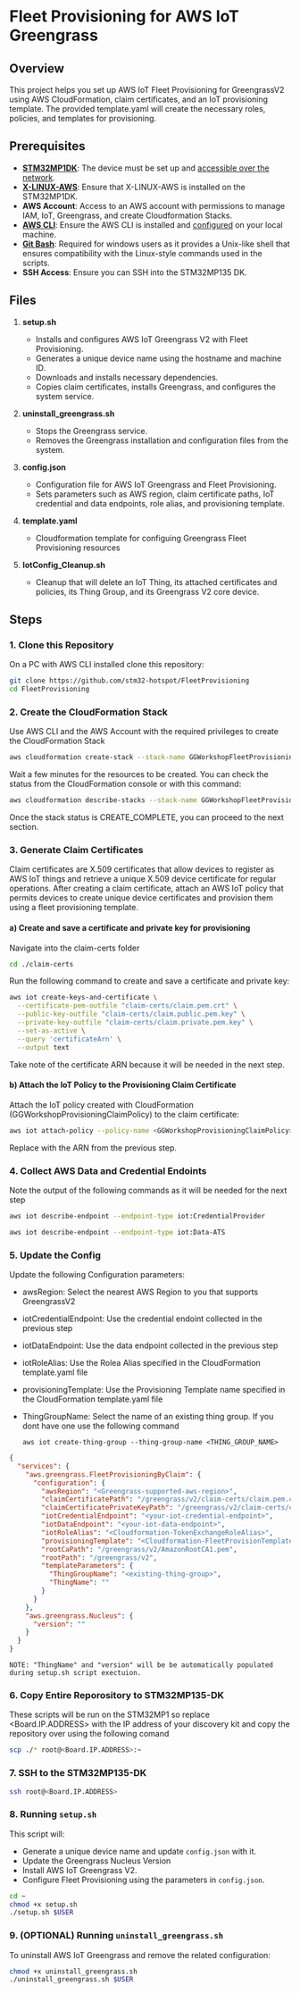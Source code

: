 # Fleet Provisioning for AWS IoT Greengrass

## Overview
This project helps you set up AWS IoT Fleet Provisioning for GreengrassV2 using AWS CloudFormation, claim certificates, and an IoT provisioning template. The provided template.yaml will create the necessary roles, policies, and templates for provisioning.

## Prerequisites
- **[STM32MP1DK](https://www.st.com/en/evaluation-tools/stm32mp135f-dk.html)**: The device must be set up and [accessible over the network](https://wiki.st.com/stm32mpu/wiki/How_to_setup_a_WLAN_connection).
- **[X-LINUX-AWS](https://wiki.st.com/stm32mpu/wiki/X-LINUX-AWS_Starter_package)**: Ensure that X-LINUX-AWS is installed on the STM32MP1DK.
- **AWS Account**: Access to an AWS account with permissions to manage IAM, IoT, Greengrass, and create Cloudformation Stacks.
- [**AWS CLI**](https://docs.aws.amazon.com/cli/latest/userguide/getting-started-install.html): Ensure the AWS CLI is installed and [configured](https://docs.aws.amazon.com/cli/latest/userguide/getting-started-quickstart.html) on your local machine.
- [**Git Bash**](https://git-scm.com/downloads): Required for windows users as it provides a Unix-like shell that ensures compatibility with the Linux-style commands used in the scripts.
- **SSH Access**: Ensure you can SSH into the STM32MP135 DK.

## Files

1. **setup.sh**
   - Installs and configures AWS IoT Greengrass V2 with Fleet Provisioning.
   - Generates a unique device name using the hostname and machine ID.
   - Downloads and installs necessary dependencies.
   - Copies claim certificates, installs Greengrass, and configures the system service.

2. **uninstall_greengrass.sh**
   - Stops the Greengrass service.
   - Removes the Greengrass installation and configuration files from the system.

3. **config.json**
   - Configuration file for AWS IoT Greengrass and Fleet Provisioning.
   - Sets parameters such as AWS region, claim certificate paths, IoT credential and data endpoints, role alias, and provisioning template.

4. **template.yaml**
    - Cloudformation template for configuing Greengrass Fleet Provisioning resources

5. **IotConfig_Cleanup.sh**
    - Cleanup that will delete an IoT Thing, its attached certificates and policies, its Thing Group, and its Greengrass V2 core device.

## Steps

### 1. Clone this Repository

On a PC with AWS CLI installed clone this repository:

```bash
git clone https://github.com/stm32-hotspot/FleetProvisioning
cd FleetProvisioning

```

### 2. Create the CloudFormation Stack
Use AWS CLI and the AWS Account with the required privileges to create the CloudFormation Stack

```bash
aws cloudformation create-stack --stack-name GGWorkshopFleetProvisioning --template-body file://template.yaml --capabilities CAPABILITY_NAMED_IAM
```

Wait a few minutes for the resources to be created. You can check the status from the CloudFormation console or with this command:

```bash
aws cloudformation describe-stacks --stack-name GGWorkshopFleetProvisioning
```

Once the stack status is CREATE_COMPLETE, you can proceed to the next section.

### 3. Generate Claim Certificates
Claim certificates are X.509 certificates that allow devices to register as AWS IoT things and retrieve a unique X.509 device certificate for regular operations. After creating a claim certificate, attach an AWS IoT policy that permits devices to create unique device certificates and provision them using a fleet provisioning template.

#### a) Create and save a certificate and private key for provisioning
Navigate into the claim-certs folder

```bash
cd ./claim-certs
```

Run the following command to create and save a certificate and private key:

```bash
aws iot create-keys-and-certificate \
  --certificate-pem-outfile "claim-certs/claim.pem.crt" \
  --public-key-outfile "claim-certs/claim.public.pem.key" \
  --private-key-outfile "claim-certs/claim.private.pem.key" \
  --set-as-active \
  --query 'certificateArn' \
  --output text
```

Take note of the certificate ARN because it will be needed in the next step.

#### b) Attach the IoT Policy to the Provisioning Claim Certificate
Attach the IoT policy created with CloudFormation (GGWorkshopProvisioningClaimPolicy) to the claim certificate:

```bash
aws iot attach-policy --policy-name <GGWorkshopProvisioningClaimPolicy> --target <certificateArn>
```

Replace <certificateArn> with the ARN from the previous step.


### 4. Collect AWS Data and Credential Endoints

Note the output of the following commands as it will be needed for the next step

```bash
aws iot describe-endpoint --endpoint-type iot:CredentialProvider
```
```bash
aws iot describe-endpoint --endpoint-type iot:Data-ATS
```

### 5. Update the Config

Update the following Configuration parameters:
 - awsRegion: Select the nearest AWS Region to you that supports GreengrassV2
 - iotCredentialEndpoint: Use the credential endoint collected in the previous step
 - iotDataEndpoint: Use the data endpoint collected in the previous step
 - iotRoleAlias: Use the Rolea Alias specified in the CloudFormation template.yaml file
 - provisioningTemplate: Use the Provisioning Template name specified in the CloudFormation template.yaml file
 - ThingGroupName: Select the name of an existing thing group. If you dont have one use the following command
 
    ```aws iot create-thing-group --thing-group-name <THING_GROUP_NAME>```

```json
{
  "services": {
    "aws.greengrass.FleetProvisioningByClaim": {
      "configuration": {
        "awsRegion": "<Greengrass-supported-aws-region>",
        "claimCertificatePath": "/greengrass/v2/claim-certs/claim.pem.crt",
        "claimCertificatePrivateKeyPath": "/greengrass/v2/claim-certs/claim.private.pem.key",
        "iotCredentialEndpoint": "<your-iot-credential-endpoint>",
        "iotDataEndpoint": "<your-iot-data-endpoint>",
        "iotRoleAlias": "<Cloudformation-TokenExchangeRoleAlias>",
        "provisioningTemplate": "<Cloudformation-FleetProvisionTemplate>",
        "rootCaPath": "/greengrass/v2/AmazonRootCA1.pem",
        "rootPath": "/greengrass/v2",
        "templateParameters": {
          "ThingGroupName": "<existing-thing-group>",
          "ThingName": ""
        }
      }
    },
    "aws.greengrass.Nucleus": {
      "version": ""
    }
  }
}
```
```
NOTE: "ThingName" and "version" will be be automatically populated during setup.sh script exectuion. 
```
### 6. Copy Entire Reporository to STM32MP135-DK
These scripts will be run on the STM32MP1 so replace <Board.IP.ADDRESS> with the IP address of your discovery kit and copy the repository over using the following comand

```bash
scp ./* root@<Board.IP.ADDRESS>:~
```

### 7. SSH to the STM32MP135-DK

```bash
ssh root@<Board.IP.ADDRESS>
```

### 8. Running `setup.sh`

This script will:

- Generate a unique device name and update `config.json` with it.
- Update the Greengrass Nucleus Version
- Install AWS IoT Greengrass V2.
- Configure Fleet Provisioning using the parameters in `config.json`.

```bash
cd ~
chmod +x setup.sh
./setup.sh $USER
```

### 9. (OPTIONAL) Running `uninstall_greengrass.sh`

To uninstall AWS IoT Greengrass and remove the related configuration:

```bash
chmod +x uninstall_greengrass.sh
./uninstall_greengrass.sh $USER
```
